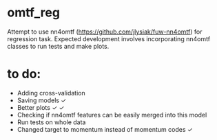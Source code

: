 # omtf_reg
Attempt to use nn4omtf (https://github.com/jlysiak/fuw-nn4omtf) for regression task. Expected development involves incorporating nn4omtf classes to run tests and make plots.  

# to do:
* Adding cross-validation
* Saving models ✓
* Better plots ✓ ✓
* Checking if nn4omtf features can be easily merged into this model
* Run tests on whole data
* Changed target to momentum instead of momentum codes ✓
